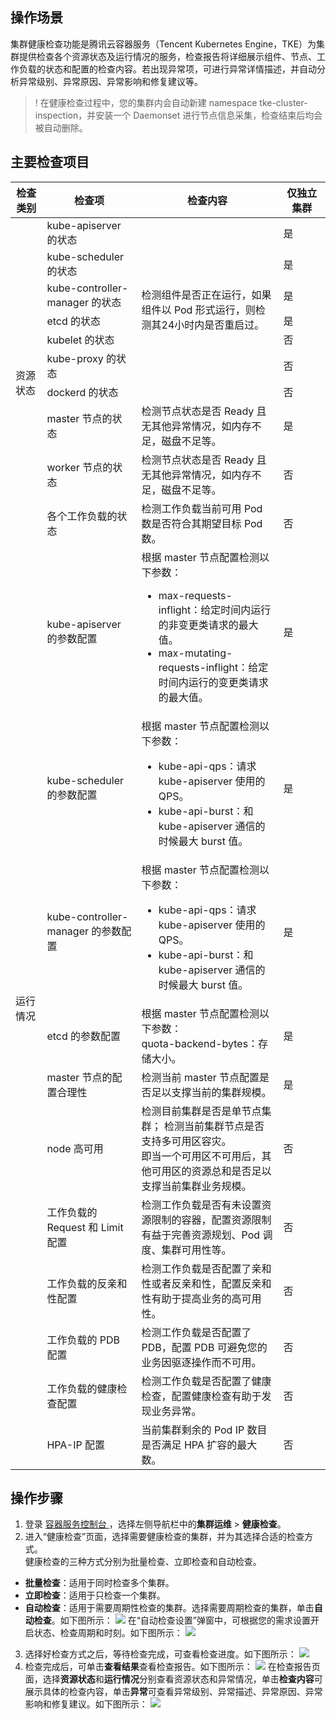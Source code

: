 ## 操作场景
集群健康检查功能是腾讯云容器服务（Tencent Kubernetes Engine，TKE）为集群提供检查各个资源状态及运行情况的服务，检查报告将详细展示组件、节点、工作负载的状态和配置的检查内容。若出现异常项，可进行异常详情描述，并自动分析异常级别、异常原因、异常影响和修复建议等。
>! 在健康检查过程中，您的集群内会自动新建 namespace tke-cluster-inspection，并安装一个 Daemonset 进行节点信息采集，检查结束后均会被自动删除。

## 主要检查项目
<table>
<thead>
<tr>
<th width="10%">检查类别</th>
<th width="30%">检查项</th>
<th width="45%">检查内容</th>
<th width="15%">仅独立集群</th>
</tr>
</thead>

<tbody>

<tr>
<td rowspan=10>资源状态</td>
<td> kube-apiserver 的状态</td>
<td rowspan=7> 检测组件是否正在运行，如果组件以 Pod 形式运行，则检测其24小时内是否重启过。</td>
<td> 是</td>
</tr>

<tr>
<td> kube-scheduler 的状态</td>
<td> 是</td>
</tr>

<tr>
<td> kube-controller-manager 的状态</td>
<td> 是</td>
</tr>

<tr>
<td> etcd 的状态</td>
<td> 是</td>
</tr>

<tr>
<td> kubelet 的状态</td>
<td> 否</td>
</tr>

<tr>
<td> kube-proxy 的状态</td>
<td> 否</td>
</tr>

<tr>
<td> dockerd 的状态</td>
<td> 否</td>
</tr>

<tr>
<td> master 节点的状态</td>
<td> 检测节点状态是否 Ready 且无其他异常情况，如内存不足，磁盘不足等。</td>
<td> 是</td>
</tr>

<tr>
<td> worker 节点的状态</td>
<td> 检测节点状态是否 Ready 且无其他异常情况，如内存不足，磁盘不足等。</td>
<td> 否</td>
</tr>

<tr>
<td> 各个工作负载的状态</td>
<td> 检测工作负载当前可用 Pod 数是否符合其期望目标 Pod 数。</td>
<td> 否</td>
</tr>

<tr>
<td rowspan=14>运行情况</td>
<td> kube-apiserver 的参数配置</td>
<td> 根据 master 节点配置检测以下参数：<ul><li>max-requests-inflight：给定时间内运行的非变更类请求的最大值。</li><li>max-mutating-requests-inflight：给定时间内运行的变更类请求的最大值。</li></ul></td>
<td> 是</td>
</tr>

<tr>
<td> kube-scheduler 的参数配置</td>
<td> 根据 master 节点配置检测以下参数：<ul><li>kube-api-qps：请求 kube-apiserver 使用的 QPS。</li><li>kube-api-burst：和 kube-apiserver 通信的时候最大 burst 值。</li></ul></td>
<td> 是</td>
</tr>

<tr>
<td> kube-controller-manager 的参数配置</td>
<td> 根据 master 节点配置检测以下参数：<ul><li>kube-api-qps：请求 kube-apiserver 使用的 QPS。</li>
<li>kube-api-burst：和 kube-apiserver 通信的时候最大 burst 值。</li></ul></td>
<td> 是</td>
</tr>

<tr>
<td> etcd 的参数配置</td>
<td> 根据 master 节点配置检测以下参数：<br>quota-backend-bytes：存储大小。</td>
<td> 是</td>
</tr>


<tr>
<td> master 节点的配置合理性</td>
<td> 检测当前 master 节点配置是否足以支撑当前的集群规模。</td>
<td> 是</td>
</tr>

<tr>
<td> node 高可用</td>
<td> 检测目前集群是否是单节点集群；
检测当前集群节点是否支持多可用区容灾。<br>
即当一个可用区不可用后，其他可用区的资源总和是否足以支撑当前集群业务规模。</td>
<td> 否</td>
</tr>

<tr>
<td> 工作负载的 Request 和 Limit 配置</td>
<td> 检测工作负载是否有未设置资源限制的容器，配置资源限制有益于完善资源规划、Pod 调度、集群可用性等。</td>
<td> 否</td>
</tr>

<tr>
<td>工作负载的反亲和性配置</td>
<td> 检测工作负载是否配置了亲和性或者反亲和性，配置反亲和性有助于提高业务的高可用性。</td>
<td> 否</td>
</tr>

<tr>
<td> 工作负载的 PDB 配置</td>
<td> 检测工作负载是否配置了 PDB，配置 PDB 可避免您的业务因驱逐操作而不可用。</td>
<td> 否</td>
</tr>

<tr>
<td> 工作负载的健康检查配置</td>
<td> 检测工作负载是否配置了健康检查，配置健康检查有助于发现业务异常。</td>
<td> 否</td>
</tr>

<tr>
<td> HPA-IP 配置</td>
<td> 当前集群剩余的 Pod IP 数目是否满足 HPA 扩容的最大数。</td>
<td> 否</td>
</tr>



</tr>
</tr>
</tbody></table>

## 操作步骤
1. 登录 [容器服务控制台 ](https://console.cloud.tencent.com/tke2)，选择左侧导航栏中的**集群运维** > **健康检查**。
2. 进入“健康检查”页面，选择需要健康检查的集群，并为其选择合适的检查方式。    
    健康检查的三种方式分别为批量检查、立即检查和自动检查。
 - **批量检查**：适用于同时检查多个集群。
 - **立即检查**：适用于只检查一个集群。
 - **自动检查**：适用于需要周期性检查的集群。选择需要周期检查的集群，单击**自动检查**。如下图所示：
![](https://main.qcloudimg.com/raw/4a75503f0874e141fe0ed51a79b3a541.png)
在“自动检查设置”弹窗中，可根据您的需求设置开启状态、检查周期和时刻。如下图所示：
![](https://main.qcloudimg.com/raw/d72ed862d40c31ffb9b06923b209e088.png)
3. 选择好检查方式之后，等待检查完成，可查看检查进度。如下图所示：
![](https://main.qcloudimg.com/raw/1cd61fbcf4d82f5ba15ba8ac5a608b8a.png)
4. 检查完成后，可单击**查看结果**查看检查报告。如下图所示：
![](https://main.qcloudimg.com/raw/49258501e70fdea11dd6ec76fcbdc093.png)
在检查报告页面，选择**资源状态**和**运行情况**分别查看资源状态和异常情况，单击**检查内容**可展示具体的检查内容，单击**异常**可查看异常级别、异常描述、异常原因、异常影响和修复建议。如下图所示：
![](https://main.qcloudimg.com/raw/43b7443dd6a65e44f29ae5401ea1eac7.png)


